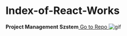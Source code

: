 # Index-of-React-Works

<table>
        <tbody>
           <tr><b>Project Management Szstem</b>  <a href="https://github.com/ibrahimkanber/REACT-PROJECT-4-IMDB-MOVIE-SITE">                  Go to Repo </a> </tr>
           <tr><img src="https://user-images.githubusercontent.com/65809527/101216385-b3c96980-367f-11eb-8dd8-47cd6edd285e.gif" alt="gif"></tr>
        </tbody>
    </table>
